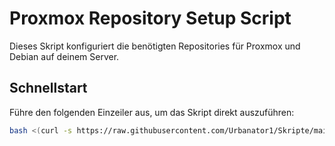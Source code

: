 # Proxmox Repository Setup Script

Dieses Skript konfiguriert die benötigten Repositories für Proxmox und Debian auf deinem Server.

## Schnellstart

Führe den folgenden Einzeiler aus, um das Skript direkt auszuführen:

```bash
bash <(curl -s https://raw.githubusercontent.com/Urbanator1/Skripte/main/Proxmox/setup_proxmox_repos.sh)
